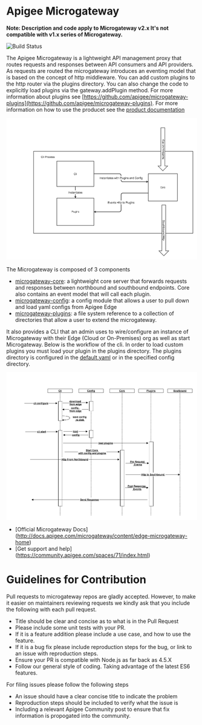 # Apigee Microgateway 

**Note: Description and code apply to Microgateway v2.x It's not compatible with v1.x series of Microgateway.**

![Build Status](https://travis-ci.org/apigee/microgateway.svg?branch=master)

The Apigee Microgateway is a lightweight API management proxy that routes requests and responses between  API consumers and API providers. As  requests are routed the microgateway introduces an eventing model that is based on the concept of http middleware.  You can add custom plugins to the http router via the plugins directory.  You can also change the code to explicitly load plugins via the gateway.addPlugin method.  For more information about plugins see [https://github.com/apigee/microgateway-plugins](https://github.com/apigee/microgateway-plugins).
For more information on how to use the producet see the [product documentation](http://docs.apigee.com/microgateway/content/edge-microgateway-home)

![microgateway](microgateway.png)



The Microgateway is composed of 3 components

* [microgateway-core](https://github.com/apigee/microgateway-core): a lightweight core server that forwards requests and responses between northbound and southbound endpoints.  Core also contains an event model that will call each plugin.    
* [microgateway-config](https://github.com/apigee/microgateway-config): a config module that allows a user to pull down and load yaml configs from Apigee Edge
* [microgateway-plugins](https://github.com/apigee/microgateway-plugins): a file system reference to a collection of directories that allow a user to extend the microgateway.  

It also provides a CLI that an admin uses to wire/configure an instance of Microgateway with their Edge (Cloud or On-Premises) org as well as start Microgateway. Below is the workflow of the cli.  In order to load custom plugins you must load your plugin in the plugins directory.  The plugins directory is configured in the [default.yaml](config/default.yaml) or in the specified config directory.


![micro-flow](micro-flow.png)

 * [Official Microgateway Docs] (http://docs.apigee.com/microgateway/content/edge-microgateway-home)
 * [Get support and help] (https://community.apigee.com/spaces/71/index.html)


# Guidelines for Contribution

Pull requests to microgateway repos are gladly accepted. However, to make it easier on maintainers reviewing requests we kindly ask that
you include the following with each pull request.

* Title should be clear and concise as to what is in the Pull Request
* Please include some unit tests with your PR.
* If it is a feature addition please include a use case, and how to use the feature.
* If it is a bug fix please include reproduction steps for the bug, or link to an issue with reproduction steps.
* Ensure your PR is compatible with Node.js as far back as 4.5.X
* Follow our general style of coding. Taking advantage of the latest ES6 features.

For filing issues please follow the following steps

* An issue should have a clear concise title to indicate the problem
* Reproduction steps should be included to verify what the issue is
* Including a relevant Apigee Community post to ensure that fix information is propogated into the community.
